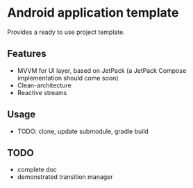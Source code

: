 # Android application template

Provides a ready to use project template.

## Features

* MVVM for UI layer, based on JetPack (a JetPack Compose implementation should come soon)
* Clean-architecture
* Reactive streams

## Usage

* TODO: clone, update submodule, gradle build

## TODO

* complete doc
* demonstrated transition manager
